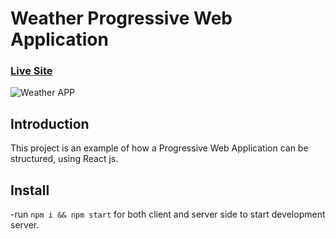 # Weather Progressive Web Application

### [Live Site](https://thirsty-mcclintock-b66d08.netlify.app/)

![Weather APP ](http://www.mediafire.com/convkey/d6b7/j5zptlricitwr7yzg.jpg)

## Introduction

This project is an example of how a Progressive Web Application can be structured, using React js.

## Install

-run `npm i && npm start` for both client and server side to start development server.
